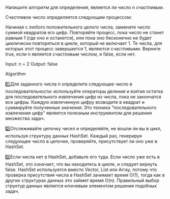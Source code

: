 Напишите алгоритм для определения, является ли число n счастливым.

Счастливое число определяется следующим процессом:

Начиная с любого положительного целого числа, замените число суммой квадратов его цифр.
Повторяйте процесс, пока число не станет равным 1 (где оно и останется), 
или пока оно бесконечно не будет циклически повторяться в цикле, который не включает 1.
Те числа, для которых этот процесс завершается 1, являются счастливыми.
Верните true, если n является счастливым числом, и false, если нет.

Input: n = 2
Output: false

Algorithm

1️⃣Для заданного числа n определите следующее число в последовательности: используйте операторы деления и 
взятия остатка для последовательного извлечения цифр из числа, пока не закончатся все цифры. 
Каждую извлеченную цифру возводите в квадрат и суммируйте полученные значения. Это техника "последовательного извлечения цифр" является полезным инструментом для решения множества задач.

2️⃣Отслеживайте цепочку чисел и определяйте, не вошли ли вы в цикл, используя структуру данных HashSet. 
Каждый раз, генерируя следующее число в цепочке, проверяйте, присутствует ли оно уже в HashSet.

3️⃣Если числа нет в HashSet, добавьте его туда. Если число уже есть в HashSet, это означает, что вы находитесь в цикле, 
и следует вернуть false. HashSet используется вместо Vector, List или Array, потому что проверка присутствия числа в HashSet занимает время O(1), 
тогда как в других структурах данных это займет время O(n). Правильный выбор структур данных является ключевым элементом решения подобных задач.
